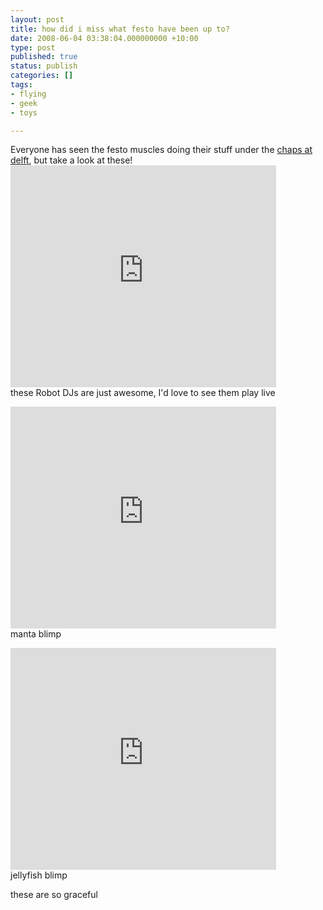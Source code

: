 ```yaml
---
layout: post
title: how did i miss what festo have been up to?
date: 2008-06-04 03:38:04.000000000 +10:00
type: post
published: true
status: publish
categories: []
tags:
- flying
- geek
- toys

---
```

<p>Everyone has seen the festo muscles doing their stuff under the <a href="http://www.bk.tudelft.nl/live/pagina.jsp?id=ee8041d7-2296-4ffd-abe4-ca76045c0b7b&amp;lang=en" target="_blank">chaps at delft</a>, but take a look at these!<br />
<embed src="http://www.youtube.com/v/lrmiJ9PLrR8&amp;hl=en" type="application/x-shockwave-flash" wmode="transparent" width="425" height="355"></embed><br />
these Robot DJs are just awesome, I'd love to see them play live</p>
<p><embed src="http://www.youtube.com/v/UxPzodKQays&amp;hl=en" type="application/x-shockwave-flash" wmode="transparent" width="425" height="355"></embed><br />
manta blimp</p>
<p><embed src="http://www.youtube.com/v/F_citFkSNtk&amp;hl=en" type="application/x-shockwave-flash" wmode="transparent" width="425" height="355"></embed><br />
jellyfish blimp</p>
<p>these are so graceful</p>
